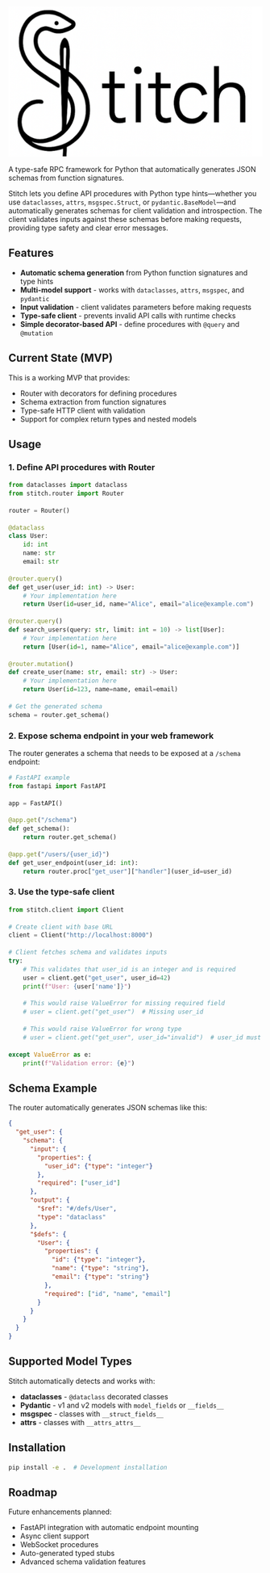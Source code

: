 ![Stitch](./assets/stitch-logo.png)

A type-safe RPC framework for Python that automatically generates JSON schemas from function signatures.

Stitch lets you define API procedures with Python type hints—whether you use `dataclasses`, `attrs`, `msgspec.Struct`, or `pydantic.BaseModel`—and automatically generates schemas for client validation and introspection. The client validates inputs against these schemas before making requests, providing type safety and clear error messages.

## Features

- **Automatic schema generation** from Python function signatures and type hints
- **Multi-model support** - works with `dataclasses`, `attrs`, `msgspec`, and `pydantic`
- **Input validation** - client validates parameters before making requests
- **Type-safe client** - prevents invalid API calls with runtime checks
- **Simple decorator-based API** - define procedures with `@query` and `@mutation`

## Current State (MVP)

This is a working MVP that provides:
- Router with decorators for defining procedures
- Schema extraction from function signatures
- Type-safe HTTP client with validation
- Support for complex return types and nested models

## Usage

### 1. Define API procedures with Router

```python
from dataclasses import dataclass
from stitch.router import Router

router = Router()

@dataclass
class User:
    id: int
    name: str
    email: str

@router.query()
def get_user(user_id: int) -> User:
    # Your implementation here
    return User(id=user_id, name="Alice", email="alice@example.com")

@router.query()
def search_users(query: str, limit: int = 10) -> list[User]:
    # Your implementation here
    return [User(id=1, name="Alice", email="alice@example.com")]

@router.mutation()
def create_user(name: str, email: str) -> User:
    # Your implementation here
    return User(id=123, name=name, email=email)

# Get the generated schema
schema = router.get_schema()
```

### 2. Expose schema endpoint in your web framework

The router generates a schema that needs to be exposed at a `/schema` endpoint:

```python
# FastAPI example
from fastapi import FastAPI

app = FastAPI()

@app.get("/schema")
def get_schema():
    return router.get_schema()

@app.get("/users/{user_id}")
def get_user_endpoint(user_id: int):
    return router.proc["get_user"]["handler"](user_id=user_id)
```

### 3. Use the type-safe client

```python
from stitch.client import Client

# Create client with base URL
client = Client("http://localhost:8000")

# Client fetches schema and validates inputs
try:
    # This validates that user_id is an integer and is required
    user = client.get("get_user", user_id=42)
    print(f"User: {user['name']}")

    # This would raise ValueError for missing required field
    # user = client.get("get_user")  # Missing user_id

    # This would raise ValueError for wrong type
    # user = client.get("get_user", user_id="invalid")  # user_id must be int

except ValueError as e:
    print(f"Validation error: {e}")
```

## Schema Example

The router automatically generates JSON schemas like this:

```json
{
  "get_user": {
    "schema": {
      "input": {
        "properties": {
          "user_id": {"type": "integer"}
        },
        "required": ["user_id"]
      },
      "output": {
        "$ref": "#/defs/User",
        "type": "dataclass"
      },
      "$defs": {
        "User": {
          "properties": {
            "id": {"type": "integer"},
            "name": {"type": "string"},
            "email": {"type": "string"}
          },
          "required": ["id", "name", "email"]
        }
      }
    }
  }
}
```

## Supported Model Types

Stitch automatically detects and works with:

- **dataclasses** - `@dataclass` decorated classes
- **Pydantic** - v1 and v2 models with `model_fields` or `__fields__`
- **msgspec** - classes with `__struct_fields__`
- **attrs** - classes with `__attrs_attrs__`

## Installation

```bash
pip install -e .  # Development installation
```

## Roadmap

Future enhancements planned:
- FastAPI integration with automatic endpoint mounting
- Async client support
- WebSocket procedures
- Auto-generated typed stubs
- Advanced schema validation features
